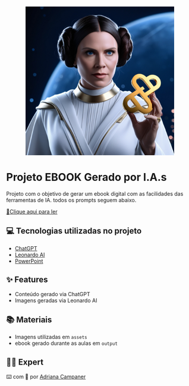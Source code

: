 
<p align="center">
<img 
    src=".github/assets/princesaImagem1.jpg"
    width="400"  
/>
</p>

# Projeto EBOOK Gerado por I.A.s

Projeto com o objetivo de gerar um ebook digital com as facilidades das ferramentas de IA. todos os prompts
seguem abaixo.

<a href="https://github.com/Adrigaby/prompts-recipe-to-create-a-ebook/blob/main/output/Ebook%20CSS%20O%20Despertar.pdf" title="View PDF now"> 📕Clique aqui para ler</a>

## 💻 Tecnologias utilizadas no projeto

- [ChatGPT](https://chat.openai.com/) 
- [Leonardo AI](https://app.leonardo.ai/)
- [PowerPoint](https://www.microsoft.com/en/microsoft-365/powerpoint)


## ✨ Features

- Conteúdo gerado via ChatGPT
- Imagens geradas via Leonardo AI

## 📚 Materiais

- Imagens utilizadas em `assets`
- ebook gerado durante as aulas em `output`


## 👨‍💻 Expert


⌨️ com 💜 por [Adriana Campaner](https://github.com/Adrigaby)

